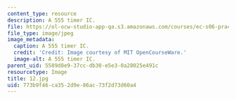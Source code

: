 ```yaml
---
content_type: resource
description: A 555 timer IC.
file: https://ol-ocw-studio-app-qa.s3.amazonaws.com/courses/ec-s06-practical-electronics-fall-2004/773b9f46ca352d9e86ac73f2d73d60a4_12.jpg
file_type: image/jpeg
image_metadata:
  caption: A 555 timer IC.
  credit: 'Credit: Image courtesy of MIT OpenCourseWare.'
  image-alt: A 555 timer IC.
parent_uid: 5589d8e9-37cc-db30-e5e3-0a28025e491c
resourcetype: Image
title: 12.jpg
uid: 773b9f46-ca35-2d9e-86ac-73f2d73d60a4
---
```

